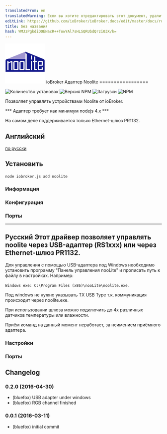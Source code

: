 ```yaml
---
translatedFrom: en
translatedWarning: Если вы хотите отредактировать этот документ, удалите поле «translationFrom», в противном случае этот документ будет снова автоматически переведен
editLink: https://github.com/ioBroker/ioBroker.docs/edit/master/docs/ru/adapterref/iobroker.noolite/README.md
title: без названия
hash: WMJzPgkdiDOENacR++TowYAl7sHLSQRUbdQrzi03X/k=
---
```

![логотип](../../../en/adapterref/iobroker.noolite/admin/noolite.png) ioBroker Адаптер Noolite =================

![Количество установок](http://iobroker.live/badges/noolite-stable.svg)
![Версия NPM](http://img.shields.io/npm/v/iobroker.noolite.svg)
![Загрузки](https://img.shields.io/npm/dm/iobroker.noolite.svg)
![NPM](https://nodei.co/npm/iobroker.noolite.png?downloads=true)

Позволяет управлять устройствами Noolite от ioBroker.

*** Адаптер требует как минимум nodejs 4.x ***

На самом деле поддерживается только Ethernet-шлюз PR1132.

## Английский
[по русски](#Русский)

## Установить
```node iobroker.js add noolite```

### Информация
### Конфигурация
### Порты
-------------------

## Русский Этот драйвер позволяет управлять noolite через USB-адаптер (RS1ххх) или через Ethernet-шлюз PR1132.
Для управления с помощью USB-адаптера под Windows необходимо установить программу "Панель управления nooLite" и прописать путь к файлу в настройках. Например:

```Windows exe: C:\Program Files (x86)\nooLite\noolite.exe```.

Под windows не нужно указывать TX USB Type т.к. коммуникация происходит через noolite.exe.

При использовании шлюза можно подключить до 4х различных датчиков температуры или влажности.

Приём команд на данный момент неработает, за неимением приёмного адаптера.

### Настройки


### Порты

## Changelog
### 0.2.0 (2016-04-30)
* (bluefox) USB adapter under windows
* (bluefox) RGB channel finished

### 0.0.1 (2016-03-11)
* (bluefox) initial commit